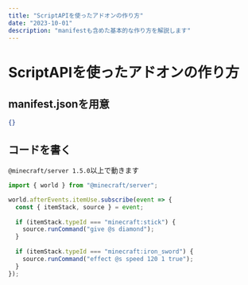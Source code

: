 ```yaml
---
title: "ScriptAPIを使ったアドオンの作り方"
date: "2023-10-01"
description: "manifestも含めた基本的な作り方を解説します"
---
```


# ScriptAPIを使ったアドオンの作り方
## manifest.jsonを用意
```json:manifest.json
{}
```

## コードを書く
`@minecraft/server 1.5.0`以上で動きます
```js:scripts/index.js
import { world } from "@minecraft/server"; 

world.afterEvents.itemUse.subscribe(event => {
  const { itemStack, source } = event;
  
  if (itemStack.typeId === "minecraft:stick") {
    source.runCommand("give @s diamond");
  }
  
  if (itemStack.typeId === "minecraft:iron_sword") {
    source.runCommand("effect @s speed 120 1 true");
  }
});
``` 
